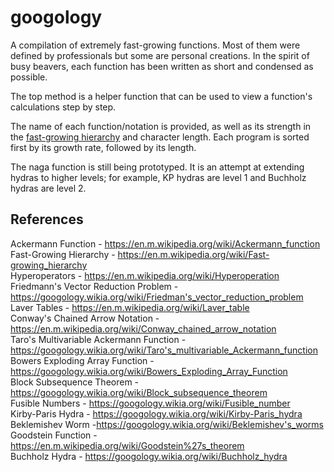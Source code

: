 # googology
A compilation of extremely fast-growing functions. Most of them were defined by professionals but some are personal creations. In the spirit of busy beavers, each function has been written as short and condensed as possible.

The top method is a helper function that can be used to view a function's calculations step by step.

The name of each function/notation is provided, as well as its strength in the <a href="https://en.m.wikipedia.org/wiki/Fast-growing_hierarchy">fast-growing hierarchy</a> and character length. Each program is sorted first by its growth rate, followed by its length.

The naga function is still being prototyped. It is an attempt at extending hydras to higher levels; for example, KP hydras are level 1 and Buchholz hydras are level 2.

## References
Ackermann Function - https://en.m.wikipedia.org/wiki/Ackermann_function<br>
Fast-Growing Hierarchy - https://en.m.wikipedia.org/wiki/Fast-growing_hierarchy<br>
Hyperoperators - https://en.m.wikipedia.org/wiki/Hyperoperation<br>
Friedmann's Vector Reduction Problem - https://googology.wikia.org/wiki/Friedman's_vector_reduction_problem<br>
Laver Tables - https://en.m.wikipedia.org/wiki/Laver_table<br>
Conway's Chained Arrow Notation - https://en.m.wikipedia.org/wiki/Conway_chained_arrow_notation<br>
Taro's Multivariable Ackermann Function - https://googology.wikia.org/wiki/Taro's_multivariable_Ackermann_function<br>
Bowers Exploding Array Function - https://googology.wikia.org/wiki/Bowers_Exploding_Array_Function<br>
Block Subsequence Theorem - https://googology.wikia.org/wiki/Block_subsequence_theorem<br>
Fusible Numbers - https://googology.wikia.org/wiki/Fusible_number<br>
Kirby-Paris Hydra - https://googology.wikia.org/wiki/Kirby-Paris_hydra<br>
Beklemishev Worm -https://googology.wikia.org/wiki/Beklemishev's_worms<br>
Goodstein Function - https://en.m.wikipedia.org/wiki/Goodstein%27s_theorem<br>
Buchholz Hydra - https://googology.wikia.org/wiki/Buchholz_hydra
